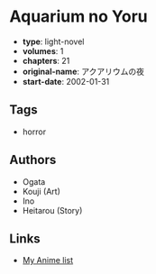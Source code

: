 # Aquarium no Yoru

-   **type**: light-novel
-   **volumes**: 1
-   **chapters**: 21
-   **original-name**: アクアリウムの夜
-   **start-date**: 2002-01-31

## Tags

-   horror

## Authors

-   Ogata
-   Kouji (Art)
-   Ino
-   Heitarou (Story)

## Links

-   [My Anime list](https://myanimelist.net/manga/89064/Aquarium_no_Yoru)
